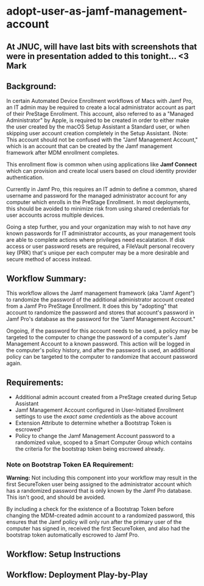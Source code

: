 # adopt-user-as-jamf-management-account

## At JNUC, will have last bits with screenshots that were in presentation added to this tonight... <3 Mark


## Background:

In certain Automated Device Enrollment workflows of Macs with Jamf Pro, an IT admin may be required to create a local administrator account as part of their PreStage Enrollment. This account, also referred to as a "Managed Administrator" by Apple, is required to be created in order to either make the user created by the macOS Setup Assistant a Standard user, or when skipping user account creation completely in the Setup Assistant. (Note: This account should not be confused with the "Jamf Management Account," which is an account that can be created by the Jamf management framework after MDM enrollment completes.

This enrollment flow is common when using applications like **Jamf Connect** which can provision and create local users based on cloud identity provider authentication. 

Currently in Jamf Pro, this requires an IT admin to define a common, shared username and password for the managed administrator account for any computer which enrolls in the PreStage Enrollment. In most deployments, this should be avoided to minimize risk from using shared credentials for user accounts across multiple devices. 

Going a step further, you and your organization may wish to not have *any* known passwords for IT administrator accounts, as your management tools are able to complete actions where privileges need escalatation. If disk access or user password resets are required, a FileVault personal recovery key (PRK) that's unique per each computer may be a more desirable and secure method of access instead.

## Workflow Summary:

This workflow allows the Jamf management framework (aka "Jamf Agent") to randomize the password of the additional administrator account created from a Jamf Pro PreStage Enrollment. It does this by "adopting" that account to randomize the password and stores that account's password in Jamf Pro's database as the password for the "Jamf Management Account."

Ongoing, if the password for this account needs to be used, a policy may be targeted to the computer to change the password of a computer's Jamf Management Account to a known password. This action will be logged in the computer's policy history, and after the password is used, an additional policy can be targeted to the computer to randomize that account password again.

## Requirements:

- Additional admin account created from a PreStage created during Setup Assistant
- Jamf Management Account configured in User-Initiated Enrollment settings to use the _exact same credentials_ as the above account
- Extension Attribute to determine whether a Bootstrap Token is escrowed*
- Policy to change the Jamf Management Account password to a randomized value, scoped to a Smart Computer Group which contains the criteria for the bootstrap token being escrowed already.


### Note on Bootstrap Token EA Requirement:

**Warning:** Not including this component into your workflow may result in the first SecureToken user being assigned to the administrator account which has a randomized password that is only known by the Jamf Pro database. This isn't good, and should be avoided. 

By including a check for the existence of a Bootstrap Token before changing the MDM-created admin account to a randomized password, this ensures that the Jamf policy will only run after the primary user of the computer has signed in, received the first SecureToken, and also had the bootstrap token automatically escrowed to Jamf Pro.


## Workflow: Setup Instructions

## Workflow: Deployment Play-by-Play
